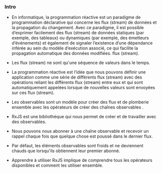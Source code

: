 ### Intro
* En informatique, la programmation réactive est un paradigme de programmation déclarative qui concerne les flux (stream) de données et la propagation du changement. Avec ce paradigme, il est possible d’exprimer facilement des flux (stream) de données statiques (par exemple, des tableaux) ou dynamiques (par exemple, des émetteurs d’événements) et également de signaler l’existence d’une dépendance inférée au sein du modèle d’exécution associé, ce qui facilite
la propagation automatique des données modifiées. flux (stream).

* Les flux (stream) ne sont qu'une séquence de valeurs dans le temps.

* La programmation réactive est l’idée que nous pouvons définir une application comme une série de différents flux (stream) avec des opérations reliant les différents flux (stream) entre eux et qui sont automatiquement appelées lorsque de nouvelles valeurs sont envoyées sur ces flux (stream).

* Les observables sont un modèle pour créer des flux et  de plomberie ensemble avec les opérateurs de créer des chaînes observables .
  
* RxJS est une bibliothèque qui nous permet de créer et de travailler avec des observables.
  
* Nous pouvons nous abonner à une chaîne observable et recevoir un rappel chaque fois que quelque chose est poussé dans le  dernier flux.
  
* Par défaut, les éléments observables sont froids et ne deviennent chauds que lorsqu'ils obtiennent leur premier abonné.
  
* Apprendre à utiliser RxJS implique de comprendre tous les opérateurs disponibles et comment les utiliser ensemble.
  
